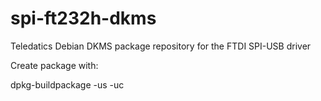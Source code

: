 # spi-ft232h-dkms

Teledatics Debian DKMS package repository for the FTDI SPI-USB driver

Create package with:

dpkg-buildpackage -us -uc
